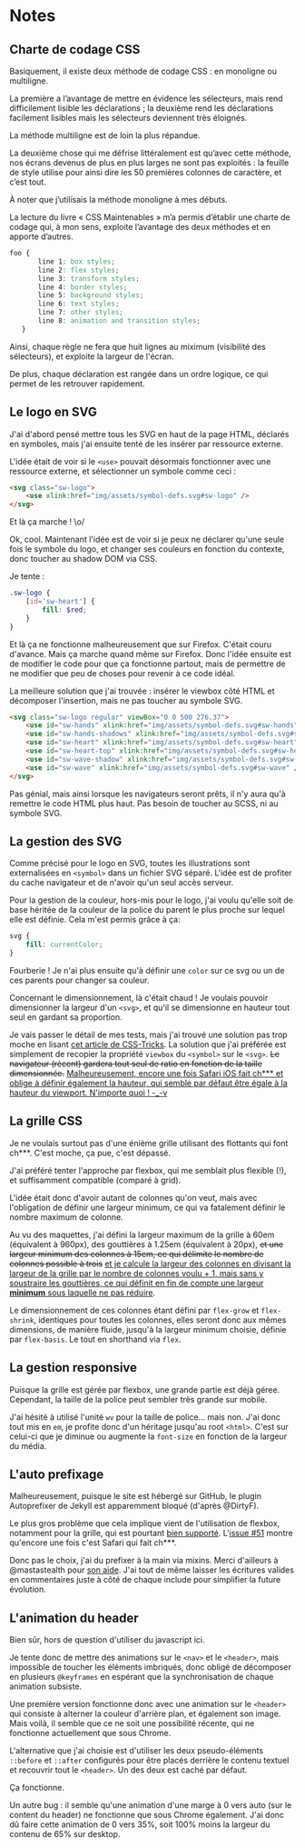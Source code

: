 # Notes

## Charte de codage CSS

Basiquement, il existe deux méthode de codage CSS : en monoligne ou multiligne.

La première a l’avantage de mettre en évidence les sélecteurs, mais rend difficilement lisible les déclarations ; la deuxième rend les déclarations facilement lisibles mais les sélecteurs deviennent très éloignés.

La méthode multiligne est de loin la plus répandue.

La deuxième chose qui me défrise littéralement est qu’avec cette méthode, nos écrans devenus de plus en plus larges ne sont pas exploités : la feuille de style utilise pour ainsi dire les 50 premières colonnes de caractère, et c’est tout.

À noter que j’utilisais la méthode monoligne à mes débuts.

La lecture du livre « CSS Maintenables » m’a permis d’établir une charte de codage qui, à mon sens, exploite l’avantage des deux méthodes et en apporte d’autres.

```CSS
foo {
       line 1: box styles;
       line 2: flex styles;
       line 3: transform styles;
       line 4: border styles;
       line 5: background styles;
       line 6: text styles;
       line 7: other styles;
       line 8: animation and transition styles;
   }
```

Ainsi, chaque règle ne fera que huit lignes au miximum (visibilité des sélecteurs), et exploite la largeur de l'écran.

De plus, chaque déclaration est rangée dans un ordre logique, ce qui permet de les retrouver rapidement.

## Le logo en SVG

J'ai d'abord pensé mettre tous les SVG en haut de la page HTML, déclarés en symboles, mais j'ai ensuite tenté de les insérer par ressource externe.

L'idée était de voir si le `<use>` pouvait désormais fonctionner avec une ressource externe, et sélectionner un symbole comme ceci :

```html
<svg class="sw-logo">
	<use xlink:href="img/assets/symbol-defs.svg#sw-logo" />
</svg>
```

Et là ça marche ! \o/

Ok, cool. Maintenant l'idée est de voir si je peux ne déclarer qu'une seule fois le symbole du logo, et changer ses couleurs en fonction du contexte, donc toucher au shadow DOM via CSS.

Je tente :

```scss
.sw-logo {
	[id='sw-heart'] {
		fill: $red;
	}
}

```

Et là ça ne fonctionne malheureusement que sur Firefox. C'était couru d'avance. Mais ça marche quand même sur Firefox.
Donc l'idée ensuite est de modifier le code pour que ça fonctionne partout, mais de permettre de ne modifier que peu de choses pour revenir à ce code idéal.

La meilleure solution que j'ai trouvée : insérer le viewbox côté HTML et décomposer l'insertion, mais ne pas toucher au symbole SVG.

```html
<svg class="sw-logo regular" viewBox="0 0 500 276.37">
	<use id="sw-hands" xlink:href="img/assets/symbol-defs.svg#sw-hands" />
	<use id="sw-hands-shadows" xlink:href="img/assets/symbol-defs.svg#sw-hands-shadows" />
	<use id="sw-heart" xlink:href="img/assets/symbol-defs.svg#sw-heart" />
	<use id="sw-heart-top" xlink:href="img/assets/symbol-defs.svg#sw-heart-top" />
	<use id="sw-wave-shadow" xlink:href="img/assets/symbol-defs.svg#sw-wave-shadow" />
	<use id="sw-wave" xlink:href="img/assets/symbol-defs.svg#sw-wave" />
</svg>
```

Pas génial, mais ainsi lorsque les navigateurs seront prêts, il n'y aura qu'à remettre le code HTML plus haut. Pas besoin de toucher au SCSS, ni au symbole SVG.

## La gestion des SVG

Comme précisé pour le logo en SVG, toutes les illustrations sont externalisées en `<symbol>` dans un fichier SVG séparé. L'idée est de profiter du cache navigateur et de n'avoir qu'un seul accès serveur.

Pour la gestion de la couleur, hors-mis pour le logo, j'ai voulu qu'elle soit de base héritée de la couleur de la police du parent le plus proche sur lequel elle est définie. Cela m'est permis grâce à ça:

```css
svg {
    fill: currentColor;
}

```

Fourberie ! Je n'ai plus ensuite qu'à définir une `color` sur ce svg ou un de ces parents pour changer sa couleur.

Concernant le dimensionnement, là c'était chaud ! Je voulais  pouvoir dimensionner la largeur d'un `<svg>`, et qu'il se dimensionne en hauteur tout seul en gardant sa proportion.

Je vais passer le détail de mes tests, mais j'ai trouvé une solution pas trop moche en lisant [cet article de CSS-Tricks](https://css-tricks.com/scale-svg/). La solution que j'ai préférée est simplement de recopier la propriété `viewbox` du `<symbol>` sur le `<svg>`. <del>Le navigateur (récent) gardera tout seul de ratio en fonction de la taille dimensionnée.</del> <ins>Malheureusement, encore une fois Safari iOS fait ch\*\*\* et oblige à définir également la hauteur, qui semble par défaut être égale à la hauteur du viewport. N'importe quoi ! -_-v</ins>

## La grille CSS

Je ne voulais surtout pas d'une énième grille utilisant des flottants qui font ch***. C'est moche, ça pue, c'est dépassé.

J'ai préféré tenter l'approche par flexbox, qui me semblait plus flexible (!), et suffisamment compatible (comparé à grid).

L'idée était donc d'avoir autant de colonnes qu'on veut, mais avec l'obligation de définir une largeur minimum, ce qui va fatalement définir le nombre maximum de colonne.

Au vu des maquettes, j'ai défini la largeur maximum de la grille à 60em (équivalent à 960px), des gouttières à 1.25em (équivalent à 20px), <del>et une largeur minimum des colonnes à 15em, ce qui délimite le nombre de colonnes possible à trois</del> <ins>et je calcule la largeur des colonnes en divisant la largeur de la grille par le nombre de colonnes voulu + 1, mais sans y soustraire les gouttières, ce qui définit en fin de compte une largeur __minimum__ sous laquelle ne pas réduire</ins>.

Le dimensionnement de ces colonnes étant défini par `flex-grow` et `flex-shrink`, identiques pour toutes les colonnes, elles seront donc aux mêmes dimensions, de manière fluide, jusqu'à la largeur minimum choisie, définie par `flex-basis`. Le tout en shorthand via `flex`.

## La gestion responsive

Puisque la grille est gérée par flexbox, une grande partie est déjà géree. Cependant, la taille de la police peut sembler très grande sur mobile.

J'ai hésité à utilisé l'unité `wv` pour la taille de police&hellip; mais non. J'ai donc tout mis en `em`, je profite donc d'un héritage jusqu'au root `<html>`. C'est sur celui-ci que je diminue ou augmente la `font-size` en fonction de la largeur du média.

## L'auto prefixage

Malheureusement, puisque le site est hébergé sur GitHub, le plugin Autoprefixer de Jekyll est apparemment bloqué (d'après @DirtyF).

Le plus gros problème que cela implique vient de l'utilisation de flexbox, notamment pour la grille, qui est pourtant [bien supporté](http://caniuse.com/flexbox). L'[issue #51](https://github.com/sudweb/2016/issues/51) montre qu'encore une fois c'est Safari qui fait ch\*\*\*.

Donc pas le choix, j'ai du prefixer à la main via mixins. Merci d'ailleurs à @mastastealth pour [son aide](https://github.com/mastastealth/sass-flex-mixin/blob/master/_flexbox.scss). J'ai tout de même laisser les écritures valides en commentaires juste à côté de chaque include pour simplifier la future évolution.

## L'animation du header

Bien sûr, hors de question d'utiliser du javascript ici.

Je tente donc de mettre des animations sur le `<nav>` et le `<header>`, mais impossible de toucher les éléments imbriqués, donc obligé de décomposer en plusieurs `@keyframes` en espérant que la synchronisation de chaque animation subsiste.

Une première version fonctionne donc avec une animation sur le `<header>` qui consiste à alterner la couleur d'arrière plan, et également son image. Mais voilà, il semble que ce ne soit une possibilité récente, qui ne fonctionne actuellement que sous Chrome.

L'alternative que j'ai choisie est d'utiliser les deux pseudo-éléments `::before` et `::after` configurés pour être placés derrière le contenu textuel et recouvrir tout le `<header>`. Un des deux est caché par défaut.

Ça fonctionne.

Un autre bug : il semble qu'une animation d'une marge à 0 vers auto (sur le content du header) ne fonctionne que sous Chrome également. J'ai donc dû faire cette animation de 0 vers 35%, soit 100% moins la largeur du contenu de 65% sur desktop.
